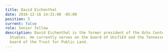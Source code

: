 ```yaml
---
title: David Eichenthal
date: 2016-12-16 14:31:00 -05:00
position: 5
current: false
role: Senior fellow
description: David Eichenthal is the former president of the Ochs Center for Metropolitan
  Studies. He currently serves on the board of UnifiEd and the Tennessee advisory
  board of the Trust for Public Land.
---
```



